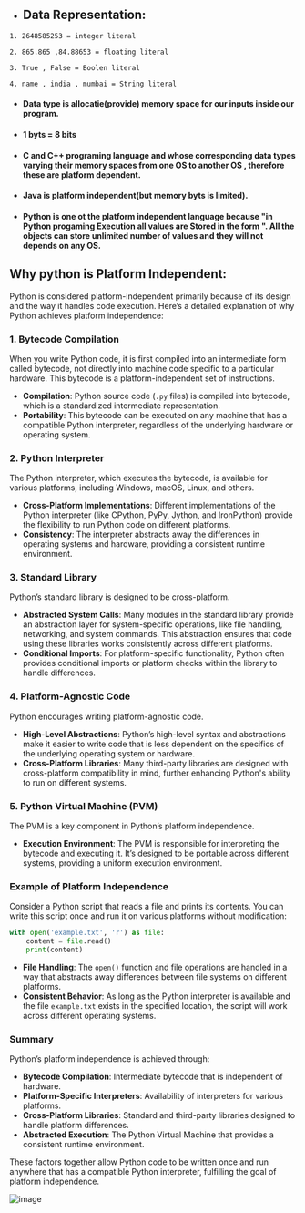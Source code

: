 - ## Data Representation:
 `1. 2648585253 = integer literal`
  
  `2. 865.865 ,84.88653 = floating literal`
  
  `3. True , False = Boolen literal`
  
 `4. name , india , mumbai = String literal`



- ####  Data type is allocatie(provide) memory space for our inputs inside our program.
- #### 1 byts = 8 bits
- #### C and C++ programing language and whose corresponding data types varying their memory spaces from one OS to another OS , therefore these are platform dependent.
- #### Java is platform independent(but memory byts is limited).
- #### Python is one ot the platform independent language because "in Python progaming Execution all values are Stored in the form <OBJECTS>".    All the objects can store unlimited number of values and they will not depends on any OS.


## Why python is Platform Independent:
Python is considered platform-independent primarily because of its design and the way it handles code execution. Here’s a detailed explanation of why Python achieves platform independence:

### 1. **Bytecode Compilation**

When you write Python code, it is first compiled into an intermediate form called bytecode, not directly into machine code specific to a particular hardware. This bytecode is a platform-independent set of instructions.

- **Compilation**: Python source code (`.py` files) is compiled into bytecode, which is a standardized intermediate representation.
- **Portability**: This bytecode can be executed on any machine that has a compatible Python interpreter, regardless of the underlying hardware or operating system.

### 2. **Python Interpreter**

The Python interpreter, which executes the bytecode, is available for various platforms, including Windows, macOS, Linux, and others. 

- **Cross-Platform Implementations**: Different implementations of the Python interpreter (like CPython, PyPy, Jython, and IronPython) provide the flexibility to run Python code on different platforms.
- **Consistency**: The interpreter abstracts away the differences in operating systems and hardware, providing a consistent runtime environment.

### 3. **Standard Library**

Python’s standard library is designed to be cross-platform.

- **Abstracted System Calls**: Many modules in the standard library provide an abstraction layer for system-specific operations, like file handling, networking, and system commands. This abstraction ensures that code using these libraries works consistently across different platforms.
- **Conditional Imports**: For platform-specific functionality, Python often provides conditional imports or platform checks within the library to handle differences.

### 4. **Platform-Agnostic Code**

Python encourages writing platform-agnostic code.

- **High-Level Abstractions**: Python’s high-level syntax and abstractions make it easier to write code that is less dependent on the specifics of the underlying operating system or hardware.
- **Cross-Platform Libraries**: Many third-party libraries are designed with cross-platform compatibility in mind, further enhancing Python's ability to run on different systems.

### 5. **Python Virtual Machine (PVM)**

The PVM is a key component in Python’s platform independence.

- **Execution Environment**: The PVM is responsible for interpreting the bytecode and executing it. It’s designed to be portable across different systems, providing a uniform execution environment.

### Example of Platform Independence

Consider a Python script that reads a file and prints its contents. You can write this script once and run it on various platforms without modification:

```python
with open('example.txt', 'r') as file:
    content = file.read()
    print(content)
```

- **File Handling**: The `open()` function and file operations are handled in a way that abstracts away differences between file systems on different platforms.
- **Consistent Behavior**: As long as the Python interpreter is available and the file `example.txt` exists in the specified location, the script will work across different operating systems.

### Summary

Python’s platform independence is achieved through:
- **Bytecode Compilation**: Intermediate bytecode that is independent of hardware.
- **Platform-Specific Interpreters**: Availability of interpreters for various platforms.
- **Cross-Platform Libraries**: Standard and third-party libraries designed to handle platform differences.
- **Abstracted Execution**: The Python Virtual Machine that provides a consistent runtime environment.

These factors together allow Python code to be written once and run anywhere that has a compatible Python interpreter, fulfilling the goal of platform independence.


![image](https://github.com/user-attachments/assets/d79e5506-d3e3-4cfe-bb7b-0fdc3526afbd)

